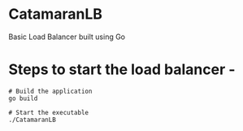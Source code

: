 # CatamaranLB
Basic Load Balancer built using Go


# Steps to start the load balancer - 
```
# Build the application
go build

# Start the executable
./CatamaranLB
```
